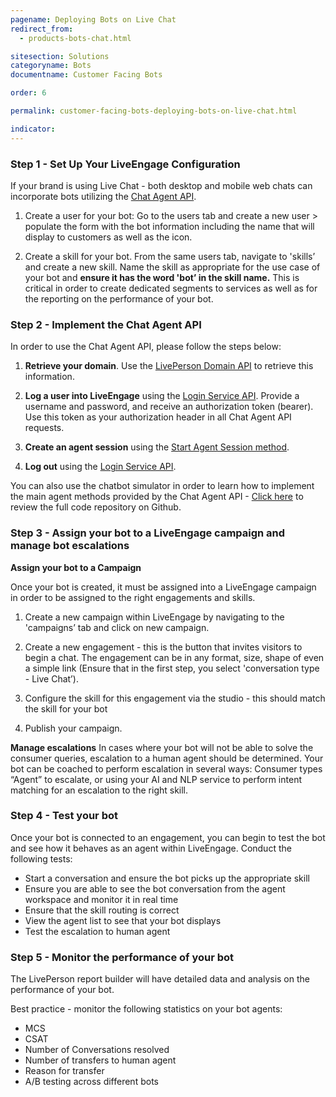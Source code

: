 ```yaml
---
pagename: Deploying Bots on Live Chat
redirect_from:
  - products-bots-chat.html

sitesection: Solutions
categoryname: Bots
documentname: Customer Facing Bots

order: 6

permalink: customer-facing-bots-deploying-bots-on-live-chat.html

indicator:
---
```



### Step 1 - Set Up Your LiveEngage Configuration

If your brand is using Live Chat - both desktop and mobile web chats can incorporate bots utilizing the [Chat Agent API](chat-agent-getting-started.html).

1. Create a user for your bot: Go to the users tab and create a new user > populate the form with the bot information including the name that will display to customers as well as the icon.

2. Create a skill for your bot. From the same users tab, navigate to 'skills’ and create a  new skill. Name the skill as appropriate for the use case of your bot and **ensure it has the word 'bot’ in the skill name.** This is critical in order to create dedicated segments to services as well as for the reporting on the performance of your bot.

### Step 2 - Implement the Chat Agent API

In order to use the Chat Agent API, please follow the steps below:

1. **Retrieve your domain**. Use the [LivePerson Domain API](agent-domain-domain-api.html) to retrieve this information.

2. **Log a user into LiveEngage** using the [Login Service API](login-getting-started.html). Provide a username and password, and receive an authorization token (bearer). Use this token as your authorization header in all Chat Agent API requests.

3. **Create an agent session** using the [Start Agent Session method](agent-start-agent-session.html).

4. **Log out** using the [Login Service API](agent-logout.html).

You can also use the chatbot simulator in order to learn how to implement the main agent methods provided by the Chat Agent API - [C​lick here](https://github.com/LivePersonInc/agent-sample-app) to review the full code repository on Github.

### Step 3 - Assign your bot to a LiveEngage campaign and manage bot escalations

**Assign your bot to a Campaign**

Once your bot is created, it must be assigned into a LiveEngage campaign in order to be assigned to the right engagements and skills.

1. Create a new campaign within LiveEngage by navigating to the 'campaigns’ tab and click on new campaign.

2. Create a new engagement - this is the button that invites visitors to begin a chat.  The engagement can be in any format, size, shape of even a simple link (Ensure that in the first step, you select 'conversation type - Live Chat’).

3. Configure the skill for this engagement via the studio - this should match the skill for your bot

4. Publish your campaign.

**Manage escalations**
In cases where your bot will not be able to solve the consumer queries, escalation to a human agent should be determined. Your bot can be coached to perform escalation in several ways: Consumer types “Agent” to escalate, or using your AI and NLP service to perform intent matching for an escalation to the right skill.

### Step 4 - Test your bot

Once your bot is connected to an engagement, you can begin to test the bot and see how it behaves as an agent within LiveEngage.  Conduct the following tests:

* Start a conversation and ensure the bot picks up the appropriate skill
* Ensure you are able to see the bot conversation from the agent workspace and monitor it in real time
* Ensure that the skill routing is correct
* View the agent list to see that your bot displays
* Test the escalation to human agent

### Step 5 - Monitor the performance of your bot

The LivePerson report builder will have detailed data and analysis on the performance of your bot.

Best practice - monitor the following statistics on your bot agents:

* MCS
* CSAT
* Number of Conversations resolved
* Number of transfers to human agent
* Reason for transfer
* A/B testing across different bots
